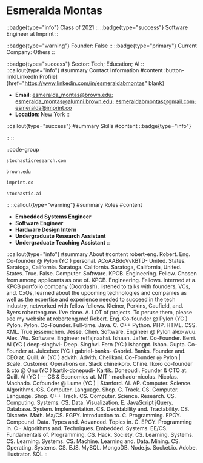# Esmeralda Montas
::badge{type="info"}
Class of 2021
::
::badge{type="success"}
Software Engineer at Imprint
::

::badge{type="warning"}
Founder: False
::
::badge{type="primary"}
Current Company: Others
::

::badge{type="success"}
Sector: Tech; Education; AI
::
::callout{type="info"}
#summary
Contact Information
#content
:button-link[LinkedIn Profile]{href="https://www.linkedin.com/in/esmeraldabmontas" blank}
- **Email**: esmeralda_montas@brown.edu; esmeralda_montas@alumni.brown.edu; esmeraldabmontas@gmail.com; esmeralda@imprint.co
- **Location**: New York
::

::callout{type="success"}
#summary
Skills
#content
::badge{type="info"}

::
::

::code-group
```bash [Stochastic Research]
stochasticresearch.com
```
```bash [Brown University]
brown.edu
```
```bash [Imprint]
imprint.co
```
```bash [Stochastic]
stochastic.ai
```
::
::callout{type="warning"}
#summary
Roles
#content
- **Embedded Systems Engineer**
- **Software Engineer**
- **Hardware Design Intern**
- **Undergraduate Research Assistant**
- **Undergraduate Teaching Assistant**
::

::callout{type="info"}
#summary
About
#content
robert-eng. Robert. Eng. Co-founder @ Pylon (YC ) personal. ACoAABdoVvkBTD- United. States. Saratoga, California. Saratoga. California. Saratoga, California, United. States. True. False. Computer. Software. KPCB. Engineering. Fellow. Chosen from among applicants as one of. KPCB. Engineering. Fellows. Interned at a. KPCB portfolio company (Doordash), listened to talks with founders, VCs, and. CxOs, learned about the upcoming technologies and companies as well as the expertise and experience needed to succeed in the tech industry, networked with fellow fellows. Kleiner, Perkins, Caufield, and. Byers roberteng.me. I've done. A. LOT of projects. To peruse them, please see my website at roberteng.me! Robert. Eng. Co-founder @ Pylon (YC ) Pylon. Pylon. Co-Founder. Full-time. Java. C. C++ Python. PHP. HTML. CSS. XML. True jessemchen. Jesse. Chen. Software. Engineer @ Pylon alex-wuu. Alex. Wu. Software. Engineer reffajnaahsi. Ishaan. Jaffer. Co-Founder. Berri. AI (YC ) deep-singhvi- Deep. Singhvi. Fern (YC ) ishangpt. Ishan. Gupta. Co-Founder at. Juicebox (YC ) gabriel-banks- Gabriel. Banks. Founder and. CEO at. Quill. AI (YC ) advith. Advith. Chelikani. Co-Founder @ Pylon | Scale. Customer. Operations on. Slack chineikoro. Chine. Ikoro co-founder & cto @ Onu (YC ) kartik-donepudi- Kartik. Donepudi. Founder & CTO at. Quill. AI (YC ) -- CS & Economics at. MIT ‘ machado-nicolas. Nicolas. Machado. Cofounder @ Lume (YC ) | Stanford. AI. AP. Computer. Science. Algorithms. CS. Computer. Language. Shop. C. Track. CS. Computer. Language. Shop. C++ Track. CS. Computer. Science. Research. CS. Computing. Systems. CS. Data. Visualization. E. JavaScript jQuery. Database. System. Implementation. CS. Decidability and. Tractability. CS. Discrete. Math. Ma/CS. EGPY. Introduction to. C. Programming. EPGY. Compound. Data. Types and. Advanced. Topics in. C. EPGY. Programming in. C - Algorithms and. Techniques. Embedded. Systems. EE/CS. Fundamentals of. Programming. CS. Hack. Society. CS. Learning. Systems. CS. Learning. Systems. CS. Machine. Learning and. Data. Mining. CS. Operating. Systems. CS. EJS. MySQL. MongoDB. Node.js. Socket.io. Adobe. Illustrator. SQL
::
